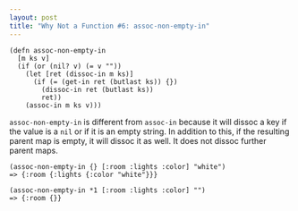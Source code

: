 ```yaml
---
layout: post
title: "Why Not a Function #6: assoc-non-empty-in"
---
```


    (defn assoc-non-empty-in
      [m ks v]
      (if (or (nil? v) (= v ""))
        (let [ret (dissoc-in m ks)]
          (if (= (get-in ret (butlast ks)) {})
            (dissoc-in ret (butlast ks))
            ret))
        (assoc-in m ks v)))

`assoc-non-empty-in` is different from `assoc-in` because it will dissoc a key if the value is a `nil` or if it is an empty string. In addition to this, if the resulting parent map is empty, it will dissoc it as well. It does not dissoc further parent maps.

    (assoc-non-empty-in {} [:room :lights :color] "white")
    => {:room {:lights {:color "white"}}}

    (assoc-non-empty-in *1 [:room :lights :color] "")
    => {:room {}}
